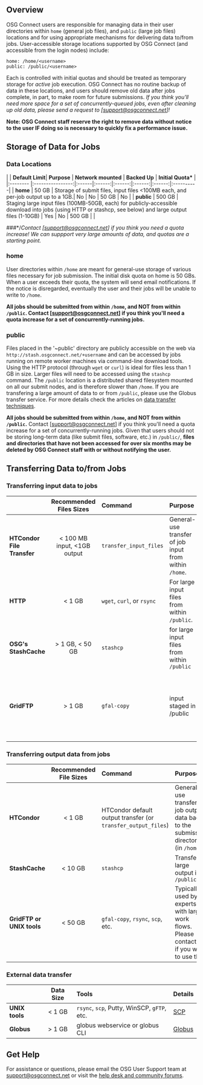 [title]: - "Introduction to Data Management on OSG"

## Overview

OSG Connect users are responsible for managing data in their user directories within `home` (general job files), and `public` (large job files) locations and for using appropriate mechanisms for delivering data to/from jobs. User-accessible storage locations supported by OSG Connect (and accessible from the login nodes) include:

    home: /home/<username>
    public: /public/<username>

Each is controlled with initial quotas and should be treated as temporary storage for _active_ job execution. OSG Connect has no routine backup of data in these locations, and users should remove old data after jobs complete, in part, to make room for future submissions. *If you think you'll need more space for a set of concurrently-queued jobs, even after cleaning up old data, please send a request to [support@osgconnect.net]!*

**Note: OSG Connect staff reserve the right to remove data without notice to the user IF doing so is necessary to quickly fix a performance issue.**

## Storage of Data for Jobs

### Data Locations

|   | **Default Limit**| **Purpose** | **Network mounted** | **Backed Up** | **Initial Quota\*** |
|:-------- |:----------------:|:------|:------:|:------:|:------:|:------:|:----------|
| **home**    |  50 GB     | Storage of submit files, input files <100MB each, and per-job output up to a 1GB.| No | No | 50 GB | No |
| **public**  |  500 GB    | Staging large input files (100MB-50GB, each) for publicly-accessible download into jobs (using HTTP or stashcp, see below) and large output files (1-10GB) | Yes | No | 500 GB |  |

###*/*Contact [support@osgconnect.net] if you think you need a quota increase! We can suppport very large amounts of data, and quotas are a starting point.*

### home
User directories within `/home` are meant for general-use storage of various files necessary for job submission. The initial disk quota on home is 50 GBs. When a user exceeds their quota, the system will send email notifications. If the notice is disregarded, eventually the user and their jobs will be unable to write to `/home`.

**All jobs should be submitted from within `/home`, and NOT from within `/public`. Contact [support@osgconnect.net] if you think you'll need a quota increase for a set of concurrently-running jobs.**

### public
Files placed in the '~public' directory are publicly accessible on the web via `http://stash.osgconnect.net/+username` and can be accessed by jobs running on remote worker machines via command-line download tools. Using the HTTP protocol (through `wget` or `curl`) is ideal for files less than 1 GB in size. Larger files will need to be accessed using the `stashcp` command. The `/public` location is a distributed shared filesystem mounted on all our submit nodes, and is therefore slower than `/home`. If you are transfering a large amount of data to or from `/public`, please use the Globus transfer service.  For more details check the articles on [data transfer techniques](https://opensciencegrid.freshdesk.com/a/solutions/folders/12000013267).  

**All jobs should be submitted from within `/home`, and NOT from within `/public`.** Contact [support@osgconnect.net] if you think you'll need a quota increase for a set of concurrently-running jobs. Given that users should not be storing long-term data (like submit files, software, etc.) in `/public/`, **files and directories that have not been accessed for over six months may be deleted by OSG Connect staff with or without notifying the user.**

## Transferring Data to/from Jobs
### Transferring input data to jobs

|         | **Recommended Files Sizes**| **Command** | **Purpose** | **Details**|
|:--------|:------:|:-----|:----------|:------|
| **HTCondor File Transfer** | < 100 MB input, <1GB output  | `transfer_input_files` | General-use transfer of job input from within `/home`. |[HTCondor File Transfer](https://support.opensciencegrid.org/support/solutions/articles/5000639787)|
| **HTTP** |  < 1 GB   | `wget`, `curl`, or `rsync`  | For large input files from within `/public`. |[HTTP Access](https://support.opensciencegrid.org/support/solutions/articles/5000639798)|
| **OSG's StashCache** |  > 1 GB, < 50 GB    | `stashcp` | for large input files from within `/public`| [StashCache](https://support.opensciencegrid.org/support/solutions/articles/12000002775)|
| **GridFTP** |  > 1 GB    | `gfal-copy` | input staged in /public | Typically used by experts with large work flows. Please contact us if you're interested. |


### Transferring output data from jobs

|         | **Recommended File Sizes**| **Command** | **Purpose** | **Details**|
|:---------|:------:|:-----|:----------|:------|
| **HTCondor**    | < 1 GB  | HTCondor default output transfer (or `transfer_output_files`) | General-use transfer of job output data back to the submission directory (in `/home`). |[HTCondor Transfer](https://support.opensciencegrid.org/support/solutions/articles/5000639787)|
| **StashCache**        |  < 10 GB   | `stashcp` | Transfer large output into `/public`|  [StashCache](https://support.opensciencegrid.org/support/solutions/articles/12000002775) |
| **GridFTP or UNIX tools**        |  < 50 GB   | `gfal-copy`, `rsync`, `scp`, etc. | Typically used by experts with large work flows. Please contact us if you want to use this.|


### External data transfer

|  | **Data Size**| **Tools** |**Details**|
|:------------|:-------:|:------|:------| 
|**UNIX tools** | < 1 GB | `rsync`, `scp`, Putty, WinSCP, `gFTP`, etc.  |[SCP](https://support.opensciencegrid.org/support/solutions/articles/5000634376) |
|**Globus** |  > 1 GB  | globus webservice or globus CLI | [Globus](https://support.opensciencegrid.org/support/solutions/articles/5000632397) |


## Get Help
For assistance or questions, please email the OSG User Support team  at [support@osgconnect.net](mailto:support@osgconnect.net) or visit the [help desk and community forums](http://support.opensciencegrid.org).



 

